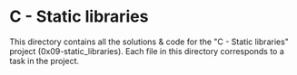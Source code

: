 # C - Static libraries

This directory contains all the solutions & code for the "C - Static libraries" project (0x09-static_libraries).
Each file in this directory corresponds to a task in the project.
